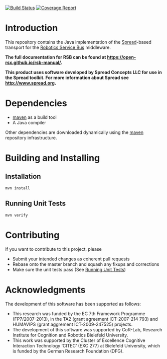 [![Build Status](https://travis-ci.org/open-rsx/rsb-spread-java?branch=master)](https://travis-ci.org/open-rsx/rsb-spread-java) [![Coverage Report](https://codecov.io/gh/open-rsx/rsb-spread-java/branch/master/graph/badge.svg)](https://codecov.io/gh/open-rsx/rsb-spread-java)

# Introduction

This repository contains the Java implementation of the [Spread][spread]-based transport for the [Robotics Service Bus](https://github.com/open-rsx) middleware.

**The full documentation for RSB can be found at <https://open-rsx.github.io/rsb-manual/>.**

**This product uses software developed by Spread Concepts LLC for use in the Spread toolkit. For more information about Spread see <http://www.spread.org>.**

# Dependencies

* [maven] as a build tool
* A Java compiler

Other dependencies are downloaded dynamically using the [maven] repository infrastructure.

# Building and Installing

## Installation

```shell
mvn install
```

## Running Unit Tests

```shell
mvn verify
```

# Contributing

If you want to contribute to this project, please

* Submit your intended changes as coherent pull requests
* Rebase onto the master branch and squash any fixups and corrections
* Make sure the unit tests pass (See [Running Unit Tests](#running-unit-tests))

# Acknowledgments

The development of this software has been supported as follows:

* This research was funded by the EC 7th Framework Programme (FP7/2007-2013), in the TA2 (grant agreement ICT-2007-214 793) and HUMAVIPS (grant aggrement ICT-2009-247525) projects.
* The development of this software was supported by CoR-Lab, Research Institute for Cognition and Robotics Bielefeld University.
* This work was supported by the Cluster of Excellence Cognitive Interaction Technology ‘CITEC’ (EXC 277) at Bielefeld University, which is funded by the German Research Foundation (DFG).

[maven]: https://maven.apache.org/
[spread]: https://www.spread.org
